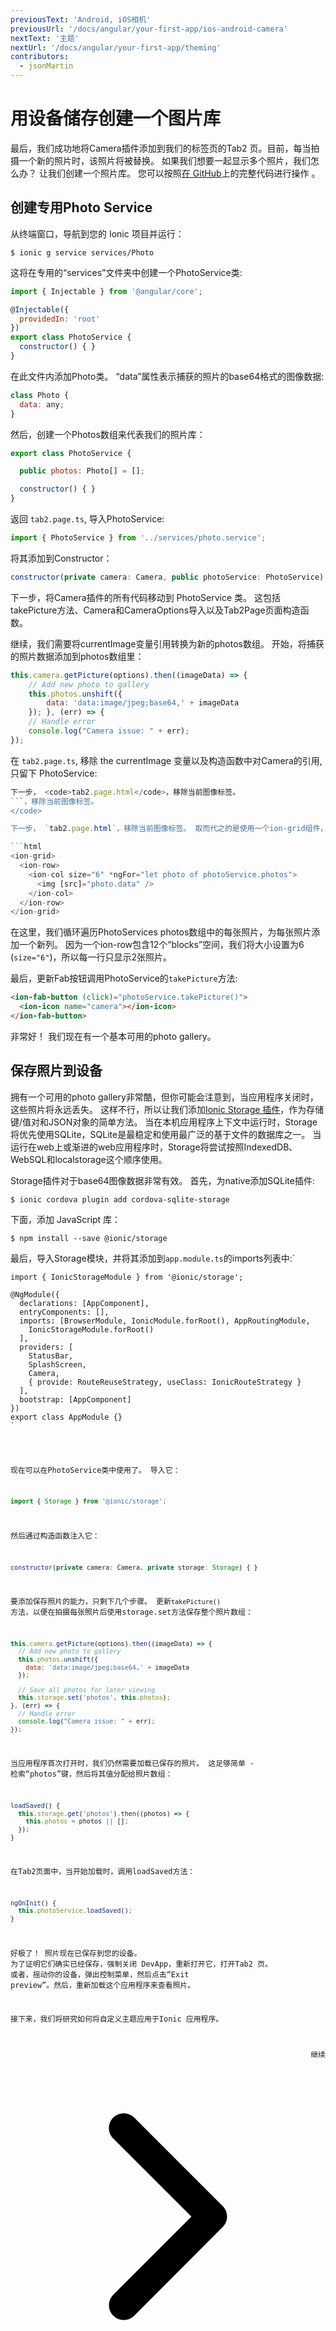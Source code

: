 ```yaml
---
previousText: 'Android, iOS相机'
previousUrl: '/docs/angular/your-first-app/ios-android-camera'
nextText: '主题'
nextUrl: '/docs/angular/your-first-app/theming'
contributors:
  - jsonMartin
---
```


# 用设备储存创建一个图片库

最后，我们成功地将Camera插件添加到我们的标签页的Tab2 页。目前，每当拍摄一个新的照片时，该照片将被替换。 如果我们想要一起显示多个照片，我们怎么办？ 让我们创建一个照片库。 您可以按照[在 GitHub](https://github.com/ionic-team/photo-gallery-tutorial-ionic4)上的完整代码进行操作 。

## 创建专用Photo Service

从终端窗口，导航到您的 Ionic 项目并运行：

```shell
$ ionic g service services/Photo
```

这将在专用的“services”文件夹中创建一个PhotoService类:

```Javascript
import { Injectable } from '@angular/core';

@Injectable({
  providedIn: 'root'
})
export class PhotoService {
  constructor() { }
}
```

在此文件内添加Photo类。 “data”属性表示捕获的照片的base64格式的图像数据:

```Javascript
class Photo {
  data: any;
}
```

然后，创建一个Photos数组来代表我们的照片库：

```Javascript
export class PhotoService {

  public photos: Photo[] = [];

  constructor() { }
}
```

返回 `tab2.page.ts`, 导入PhotoService:

```Javascript
import { PhotoService } from '../services/photo.service';
```

将其添加到Constructor：

```Javascript
constructor(private camera: Camera, public photoService: PhotoService) {  }
```

下一步，将Camera插件的所有代码移动到 PhotoService 类。 这包括takePicture方法、Camera和CameraOptions导入以及Tab2Page页面构造函数。

继续，我们需要将currentImage变量引用转换为新的photos数组。 开始，将捕获的照片数据添加到photos数组里：

```Javascript
this.camera.getPicture(options).then((imageData) => {
    // Add new photo to gallery
    this.photos.unshift({
        data: 'data:image/jpeg;base64,' + imageData
    }); }, (err) => {
    // Handle error
    console.log("Camera issue: " + err);
});
```

在 `tab2.page.ts`, 移除 the currentImage 变量以及构造函数中对Camera的引用, 只留下 PhotoService:

```Javascript
下一步， <code>tab2.page.html</code>，移除当前图像标签。
```，移除当前图像标签。
</code>

下一步， `tab2.page.html`，移除当前图像标签。 取而代之的是使用一个ion-grid组件，它提供了在页面上排列元素的好方法。 在这种情况下，我们将使用它来显示每行2张照片。

```html
<ion-grid>
  <ion-row>
    <ion-col size="6" *ngFor="let photo of photoService.photos">
      <img [src]="photo.data" />
    </ion-col>
  </ion-row>
</ion-grid>
```

在这里，我们循环遍历PhotoServices photos数组中的每张照片，为每张照片添加一个新列。 因为一个ion-row包含12个“blocks”空间，我们将大小设置为6 (`size="6"`)，所以每一行只显示2张照片。

最后，更新Fab按钮调用PhotoService的`takePicture`方法:

```Html
<ion-fab-button (click)="photoService.takePicture()">
  <ion-icon name="camera"></ion-icon>
</ion-fab-button>
```

非常好！ 我们现在有一个基本可用的photo gallery。

## 保存照片到设备

拥有一个可用的photo gallery非常酷，但你可能会注意到，当应用程序关闭时，这些照片将永远丢失。 这样不行，所以让我们添加[Ionic Storage 插件](https://ionicframework.com/docs/storage/)，作为存储键/值对和JSON对象的简单方法。 当在本机应用程序上下文中运行时，Storage将优先使用SQLite，SQLite是最稳定和使用最广泛的基于文件的数据库之一。 当运行在web上或渐进的web应用程序时，Storage将尝试按照IndexedDB、WebSQL和localstorage这个顺序使用。

Storage插件对于base64图像数据非常有效。 首先，为native添加SQLite插件:

```shell
$ ionic cordova plugin add cordova-sqlite-storage
```

下面，添加 JavaScript 库：

```shell
$ npm install --save @ionic/storage
```

最后，导入Storage模块，并将其添加到`app.module.ts`的imports列表中:`</p>

<pre><code class="Javascript">import { IonicStorageModule } from '@ionic/storage';

@NgModule({
  declarations: [AppComponent],
  entryComponents: [],
  imports: [BrowserModule, IonicModule.forRoot(), AppRoutingModule,
    IonicStorageModule.forRoot()
  ],
  providers: [
    StatusBar,
    SplashScreen,
    Camera,
    { provide: RouteReuseStrategy, useClass: IonicRouteStrategy }
  ],
  bootstrap: [AppComponent]
})
export class AppModule {}
`</pre> 

现在可以在PhotoService类中使用了。 导入它：

```Javascript
import { Storage } from '@ionic/storage';
```

然后通过构造函数注入它：

```Javascript
constructor(private camera: Camera, private storage: Storage) { }
```

要添加保存照片的能力，只剩下几个步骤。 更新`takePicture()` 方法，以便在拍摄每张照片后使用storage.set方法保存整个照片数组：

```Javascript
this.camera.getPicture(options).then((imageData) => {
  // Add new photo to gallery
  this.photos.unshift({
    data: 'data:image/jpeg;base64,' + imageData
  });

  // Save all photos for later viewing
  this.storage.set('photos', this.photos);
}, (err) => {
  // Handle error
  console.log("Camera issue: " + err);
});
```

当应用程序首次打开时，我们仍然需要加载已保存的照片。 这足够简单 - 检索“photos”键，然后将其值分配给照片数组：

```Javascript
loadSaved() {
  this.storage.get('photos').then((photos) => {
    this.photos = photos || [];
  });
}
```

在Tab2页面中，当开始加载时，调用loadSaved方法：

```Javascript
ngOnInit() {
  this.photoService.loadSaved();
}
```

好极了！ 照片现在已保存到您的设备。 为了证明它们确实已经保存，强制关闭 DevApp，重新打开它，打开Tab2 页。 或者，摇动你的设备，弹出控制菜单，然后点击“Exit preview”。然后，重新加载这个应用程序来查看照片。

接下来，我们将研究如何将自定义主题应用于Ionic 应用程序。

<div style="text-align:right;">
  <docs-button href="/docs/angular/your-first-app/theming">继续 <svg viewBox="0 0 512 512"><path d="M294.1 256L167 129c-9.4-9.4-9.4-24.6 0-33.9s24.6-9.3 34 0L345 239c9.1 9.1 9.3 23.7.7 33.1L201.1 417c-4.7 4.7-10.9 7-17 7s-12.3-2.3-17-7c-9.4-9.4-9.4-24.6 0-33.9l127-127.1z"></path></svg></docs-button>
</div>
